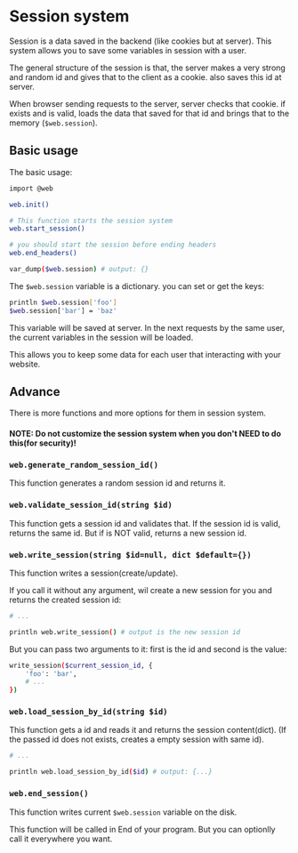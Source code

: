 # Session system
Session is a data saved in the backend (like cookies but at server).
This system allows you to save some variables in session with a user.

The general structure of the session is that, the server makes a very strong and random id
and gives that to the client as a cookie. also saves this id at server.

When browser sending requests to the server, server checks that cookie. if exists and is valid,
loads the data that saved for that id and brings that to the memory (`$web.session`).

## Basic usage
The basic usage:

```bash
import @web

web.init()

# This function starts the session system
web.start_session()

# you should start the session before ending headers
web.end_headers()

var_dump($web.session) # output: {}
```

The `$web.session` variable is a dictionary. you can set or get the keys:

```bash
println $web.session['foo']
$web.session['bar'] = 'baz'
```

This variable will be saved at server.
In the next requests by the same user, the current variables in the session will be loaded.

This allows you to keep some data for each user that interacting with your website.

## Advance
There is more functions and more options for them in session system.

#### NOTE: Do not customize the session system when you don't NEED to do this(for security)!

### `web.generate_random_session_id()`
This function generates a random session id and returns it.

### `web.validate_session_id(string $id)`
This function gets a session id and validates that.
If the session id is valid, returns the same id.
But if is NOT valid, returns a new session id.

### `web.write_session(string $id=null, dict $default={})`
This function writes a session(create/update).

If you call it without any argument, wil create a new session for you and returns the created session id:

```bash
# ...

println web.write_session() # output is the new session id
```

But you can pass two arguments to it: first is the id and second is the value:

```bash
write_session($current_session_id, {
    'foo': 'bar',
    # ...
})
```

### `web.load_session_by_id(string $id)`
This function gets a id and reads it and returns the session content(dict).
(If the passed id does not exists, creates a empty session with same id).

```bash
# ...

println web.load_session_by_id($id) # output: {...}
```

### `web.end_session()`
This function writes current `$web.session` variable on the disk.

This function will be called in End of your program. But you can optionlly call it everywhere you want.
